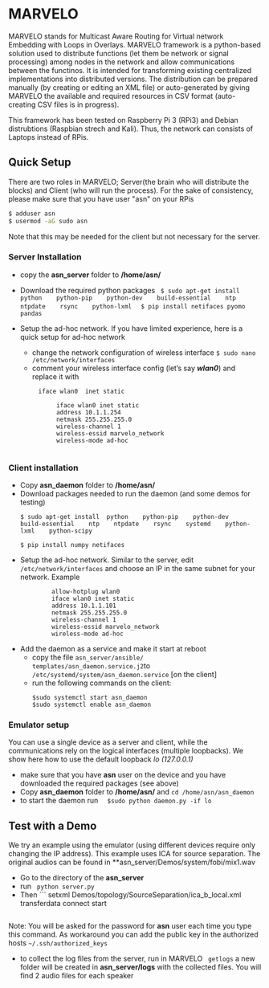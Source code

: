 

# MARVELO
MARVELO stands for Multicast Aware Routing for Virtual network Embedding with Loops in Overlays. MARVELO framework is a python-based solution used to distribute functions (let them be network or signal processing) among nodes in the network and allow communications between the functinos. It is intended for transforming existing centralized implementations into distributed versions.
The distribution can be prepared manually (by creating or editing an XML file) or auto-generated by giving MARVELO the available and required resources in CSV format (auto-creating CSV files is in progress).

This framework has been tested on Raspberry Pi 3 (RPi3) and Debian distrubtions (Raspbian strech and Kali). Thus, the network can consists of Laptops instead of RPis.
## Quick Setup
There are two roles in MARVELO; Server(the brain who will distribute the blocks) and Client (who will run the process). For the sake of consistency, please make sure that you have user "asn" on your RPis
```sh
$ adduser asn
$ usermod -aG sudo asn
```

Note that this may be needed for the client but not necessary for the server.
### Server Installation
* copy the **asn_server** folder to **/home/asn/**
* Download the required python packages 
        ```  $ sudo apt-get install  python    python-pip    python-dev    build-essential    ntp    ntpdate    rsync    python-lxml ```
       ```  $ pip install netifaces pyomo pandas```
       
* Setup the ad-hoc network. If you have limited experience, here is a quick setup for ad-hoc network
  * change the network configuration of wireless interface 
         ```
      $ sudo nano /etc/network/interfaces
         ```
  *  comment your wireless interface config (let’s say ***wlan0***) and replace it with
  ``` 
       iface wlan0  inet static
       
            iface wlan0 inet static
            address 10.1.1.254
            netmask 255.255.255.0
            wireless-channel 1
            wireless-essid marvelo_network
            wireless-mode ad-hoc
  

### Client installation

* Copy **asn_daemon** folder to **/home/asn/**
* Download packages needed to run the daemon (and some demos for testing)
     ```
     $ sudo apt-get install  python    python-pip    python-dev    build-essential    ntp    ntpdate    rsync    systemd    python-lxml    python-scipy 
      
     $ pip install numpy netifaces 
     ```
* Setup the ad-hoc network. Similar to the server, edit `/etc/network/interfaces`  and choose an IP in the same subnet for your network. Example 
```                        
            allow-hotplug wlan0
            iface wlan0 inet static
            address 10.1.1.101
            netmask 255.255.255.0
            wireless-channel 1
            wireless-essid marvelo_network
            wireless-mode ad-hoc
```
* Add the daemon as a service and make it start at reboot
  *  copy the file `asn_server/ansible/ templates/asn_daemon.service.j2`to `/etc/systemd/system/asn_daemon.service` [on the client]
  * run the following commands on the client:
      ```
      $sudo systemctl start asn_daemon  
      $sudo systemctl enable asn_daemon
      ```
 ### Emulator setup
You can use a single device as a server and client, while the communications rely on the logical interfaces (multiple loopbacks). We show here how to use the default loopback *lo (127.0.0.1)*

* make sure that you have **asn** user on the device and you have downloaded the required packages (see above)
* Copy **asn_daemon** folder to **/home/asn/** and
 ```cd /home/asn/asn_daemon```
* to start the daemon run ``` 
$sudo python daemon.py -if lo```  

## Test with a Demo
We try an example using the emulator (using different devices require only changing the IP address). This example uses ICA for source separation. The original audios can be found in **asn_server/Demos/system/fobi/mix1.wav
* Go to the directory of the **asn_server**
* run ``` python server.py```
* Then ```
     setxml Demos/topology/SourceSeparation/ica_b_local.xml
     transferdata 
     connect
     start
     ```
 Note: You will be asked for the password for **asn** user each time you type this command. As workaround you can add the public key in the authorized hosts ```~/.ssh/authorized_keys ```
* to collect the log files from the server, run in MARVELO
    ``` getlogs```
    a new folder will be created in **asn_server/logs** with the collected files. You will find 2 audio files for each speaker
 
